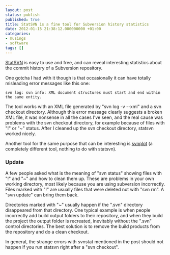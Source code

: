 ```yaml
---
layout: post
status: publish
published: true
title: StatSVN is a fine tool for Subversion history statistics
date: 2012-01-15 21:38:12.000000000 +01:00
categories:
- musings
- software
tags: []
---
```

[StatSVN](http://statsvn.org/) is easy to use and free, and can reveal interesting statistics about the commit history of a Subversion repository.

One gotcha I had with it though is that occasionally it can have totally misleading error messages like this one:

```
svn log: svn info: XML document structures must start and end within the same entity.
```

The tool works with an XML file generated by "svn log -v --xml" and a svn checkout directory. Although this error message clearly suggests a broken XML file, it was nonsense in all the cases I've seen, and the real cause was problems with the svn checkout directory, for example because of files with "!" or "~" status. After I cleaned up the svn checkout directory, statsvn worked nicely.

Another tool for the same purpose that can be interesting is [svnplot](http://code.google.com/p/svnplot/) (a completely different tool, nothing to do with statsvn).

### Update

A few people asked what is the meaning of "svn status" showing files with "!" and "~" and how to clean them up. These are problems in your own working directory, most likely because you are using subversion incorrectly. Files marked with "!" are usually files that were deleted not with "svn rm". A "svn update" can bring them back.

Directories marked with "~" usually happen if the ".svn" directory disappeared from that directory. One typical example is when people incorrectly add build output folders to their repository, and when they build the project the output folder is recreated, inevitably without the ".svn" control directories. The best solution is to remove the build products from the repository and do a clean checkout.

In general, the strange errors with svnstat mentioned in the post should not happen if you run statsvn right after a "svn checkout".
